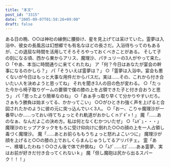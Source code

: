 ```yaml
---
title: "本文"
post_id: "3315"
date: "2005-09-07T01:58:26+09:00"
draft: false
---
```



ある日の晩、○○は神社の縁側に腰掛け、星を見上げては呆けていた。霊夢は入浴中、彼女の長風呂は幻想郷でも有名なほどの長さだ。入浴待ちってのもあるが、この退屈な時間を活用してそろそろやっておくべきことがある。 そして子の刻になる頃、西から東からアリス、魔理沙、パチュリーの3人がやって来た。 ○「やあ、本当に時間通りに来てくれたね」 ア「何？今日はあなたが宴会の幹事になるのかしら？」 パ「そういえば霊夢は？」 ○「霊夢は入浴中。宴会も悪くないが今日はもっと大事な用件だからパスだ。実は……その、これから付き合いたい人を決めようと思ってね」 それを聞き3人の目の色が変わる。 ○「たった今から椅子取りゲームの要領で僕の膝の上を占領できた子と付き合おうと思う」 パ「思ったより簡単なのね」 ○「あぁ手っ取り早くて分かりやすいだろ。さぁもう勝負は始まってる、かかってこい」 ○○がひときわ強く声を上げると合図されたかのように彼の元に突っ込んでいく3人。 ○「おー、こりゃ魔理沙が一番早いか……っておい待てちょっとそれ軌道がおかしくｎﾌﾟｷﾞｬ！」 魔「……あのなぁ、なんだよこの決め方。私は何となくむかついたぜ」 ○「ﾑｷﾞｭ・・・」 魔理沙のヒップアタックをもろに受け仰向けに倒れた○○の顔の上を一人占領し毒づく魔理沙。 魔「……あとお前らももうちょっと怒れよこいつに」 魔理沙が顔を上げると○○の膝の上でおしくらまんじゅうしてるアリパチェ。 霊「あー、襖壊したわね！○○さん後で体で弁償ね」 ○「ﾑｸﾞ……ﾓｺﾞ……あぁ霊夢、実はお前が好きだ付き合ってくれないｋ」 魔「但し魔砲は尻から出るスパーク！！！」
